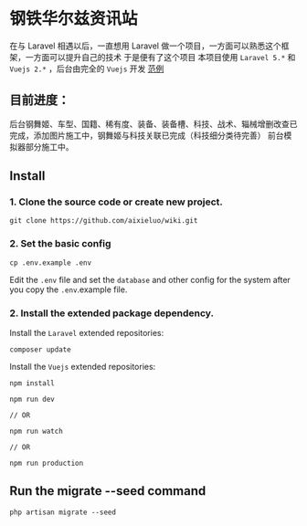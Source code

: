 # 钢铁华尔兹资讯站

在与 Laravel 相遇以后，一直想用 Laravel 做一个项目，一方面可以熟悉这个框架，一方面可以提升自己的技术
于是便有了这个项目
本项目使用 `Laravel 5.*` 和 `Vuejs 2.*` ，后台由完全的 `Vuejs` 开发
[范例](http://wiki.aixieluo.com)

## 目前进度：
后台钢舞姬、车型、国籍、稀有度、装备、装备槽、科技、战术、辎械增删改查已完成，添加图片施工中，钢舞姬与科技关联已完成（科技细分类待完善）
前台模拟器部分施工中。

## Install

### 1. Clone the source code or create new project.
	
```
git clone https://github.com/aixieluo/wiki.git
```
	
### 2. Set the basic config
	
```
cp .env.example .env
```
	
Edit the `.env` file and set the `database` and other config for the system after you copy the `.env`.example file.
	
### 2. Install the extended package dependency.
	
Install the `Laravel` extended repositories: 
	
```
composer update
```
	
Install the `Vuejs` extended repositories: 
	
```
npm install
```
	
```
npm run dev

// OR

npm run watch

// OR

npm run production
```

## Run the migrate --seed command

```
php artisan migrate --seed
```